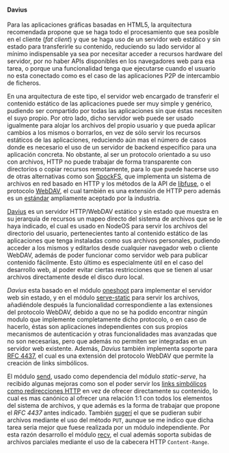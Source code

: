 #### Davius

Para las aplicaciones gráficas basadas en HTML5, la arquitectura recomendada
propone que se haga todo el procesamiento que sea posible en el cliente (*fat
client*) y que se haga uso de un servidor web estático y sin estado para
transferirle su contenido, reduciendo su lado servidor al mínimo indispensable
ya sea por necesitar acceder a recursos hardware del servidor, por no haber APIs
disponibles en los navegadores web para esa tarea, o porque una funcionalidad
tenga que ejecutarse cuando el usuario no esta conectado como es el caso de las
aplicaciones P2P de intercambio de ficheros.

En una arquitectura de este tipo, el servidor web encargado de transferir el
contenido estático de las aplicaciones puede ser muy simple y genérico, pudiendo
ser compartido por todas las aplicaciones sin que éstas necesiten el suyo propio.
Por otro lado, dicho servidor web puede ser usado igualmente para alojar los
archivos del propio usuario y que pueda aplicar cambios a los mismos o borrarlos,
en vez de sólo servir los recursos estáticos de las aplicaciones, reduciendo aún
mas el número de casos donde es necesario el uso de un servidor de backend
específico para una aplicación concreta. No obstante, al ser un protocolo
orientado a su uso con archivos, HTTP no puede trabajar de forma transparente
con directorios o copiar recursos remotamente, para lo que puede hacerse uso de
otras alternativas como son [SpockFS](https://github.com/unbit/spockfs), que
implementa un sistema de archivos en red basado en HTTP y los métodos de la API
de [libfuse](https://github.com/libfuse/libfuse), o el protocolo
[WebDAV](http://www.webdav.org), el cual también es una extensión de HTTP pero
además es un [estándar](http://www.ietf.org/rfc/rfc4918.txt) ampliamente
aceptado por la industria.

[Davius](https://github.com/piranna/Davius) es un servidor HTTP/WebDAV estático
y sin estado que muestra en su jerarquía de recursos un mapeo directo del
sistema de archivos que se le haya indicado, el cual es usado en NodeOS para
servir los archivos del directorio del usuario, pertenecientes tanto al
contenido estático de las aplicaciones que tenga instaladas como sus archivos
personales, pudiendo acceder a los mismos y editarlos desde cualquier navegador
web o cliente WebDAV, además de poder funcionar como servidor web para publicar
contenido fácilmente. Esto último es especialmente útil en el caso del
desarrollo web, al poder evitar ciertas restricciones que se tienen al usar
archivos directamente desde el disco duro local.

*Davius* esta basado en el módulo [oneshoot](https://github.com/piranna/oneshoot)
para implementar el servidor web sin estado, y en el módulo
[serve-static](https://github.com/expressjs/serve-static) para servir los
archivos, añadiéndole después la funcionalidad correspondiente a las extensiones
del protocolo WebDAV, debido a que no se ha podido encontrar ningún modulo que
implemente completamente dicho protocolo, o en caso de hacerlo, éstas son
aplicaciones independientes con sus propios mecanismos de autenticación y otras
funcionalidades mas avanzadas que no son necesarias, pero que además no permiten
ser integradas en un servidor web existente. Además, *Davius* también implementa
soporte para [RFC 4437](http://greenbytes.de/tech/webdav/rfc4437.html), el cual
es una extensión del protocolo WebDAV que permite la creación de links simbólicos.

El módulo [send](https://github.com/pillarjs/send), usado como dependencia del
módulo *static-serve*, ha recibido algunas mejoras como son el poder servir los
[links simbólicos como redirecciones HTTP](https://github.com/pillarjs/send/pull/87)
en vez de ofrecer directamente su contenido, lo cual es mas canónico al ofrecer
una relación 1:1 con todos los elementos del sistema de archivos, y que además
es la forma de trabajar que propone el *RFC 4437* antes indicado. También
[sugerí](https://github.com/pillarjs/send/issues/85) el que se pudieran subir
archivos mediante el uso del método `PUT`, aunque se me indico que dicha tarea
seria mejor que fuese realizada por un módulo independiente. Por esta razón
desarrollo el módulo [recv](https://github.com/piranna/recv), el cual además
soporta subidas de archivos parciales mediante el uso de la cabecera HTTP
`Content-Range`.
